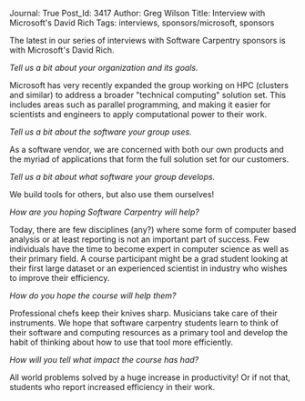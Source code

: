 Journal: True
Post_Id: 3417
Author: Greg Wilson
Title: Interview with Microsoft's David Rich
Tags: interviews, sponsors/microsoft, sponsors

<p>The latest in our series of interviews with Software Carpentry sponsors is with Microsoft's David Rich.</p>
<p><em>Tell us a bit about your organization and its goals.</em></p>
<p>Microsoft has very recently expanded the group working on HPC (clusters and similar) to address a broader "technical computing" solution set.  This includes areas such as parallel programming, and making it easier for scientists and engineers to apply computational power to their work.</p>
<p><em>Tell us a bit about the software your group uses.</em></p>
<p>As a software vendor, we are concerned with both our own products and the myriad of applications that form the full solution set for our customers.</p>
<p><em>Tell us a bit about what software your group develops.</em></p>
<p>We build tools for others, but also use them ourselves!</p>
<p><em>How are you hoping Software Carpentry will help?</em></p>
<p>Today, there are few disciplines (any?) where some form of computer based analysis or at least reporting is not an important part of success.  Few individuals have the time to become expert in computer science as well as their primary field.  A course participant might be a grad student looking at their first large dataset or an experienced scientist in industry who wishes to improve their efficiency.</p>
<p><em>How do you hope the course will help them?</em></p>
<p>Professional chefs keep their knives sharp.  Musicians take care of their instruments.  We hope that software carpentry students learn to think of their software and computing resources as a primary tool and develop the habit of thinking about how to use that tool more efficiently.</p>
<p><em>How will you tell what impact the course has had?</em></p>
<p>All world problems solved by a huge increase in productivity!  Or if not that, students who report increased efficiency in their work.</p>
